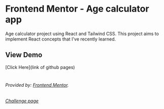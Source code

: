 #  Frontend Mentor - Age calculator app


Age calculator project using React and Tailwind CSS. This project aims to implement React concepts that I've recently learned.
[](./public/desktop-design.jpg)
## View Demo
[Click Here](link of github pages)
#
###### Provided by: [Frontend Mentor](https://www.frontendmentor.io). 
######  [Challenge page]((https://www.frontendmentor.io/challenges/age-calculator-app-dF9DFFpj-Q))
